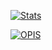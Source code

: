 [![Stats](https://github-readme-stats.vercel.app/api?username=sevelantis&hide=stars,prs,issues&count_private=true&show_icons=true&theme=cobalt&include_all_commits=true&line_height=30)](https://github.com/sevelantis)

[![OPIS](https://github-readme-stats.vercel.app/api/pin/?username=anuraghazra&repo=github-readme-stats&theme=cobalt)](https://github.com/Sevelantis/WeatherStation/)
